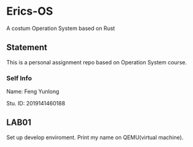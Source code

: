 # Erics-OS
A costum Operation System based on Rust

## Statement

This is a personal assignment repo based on Operation System course.

### Self Info

Name: Feng Yunlong

Stu. ID: 2019141460188

## LAB01

Set up develop enviroment. Print my name on QEMU(virtual machine).